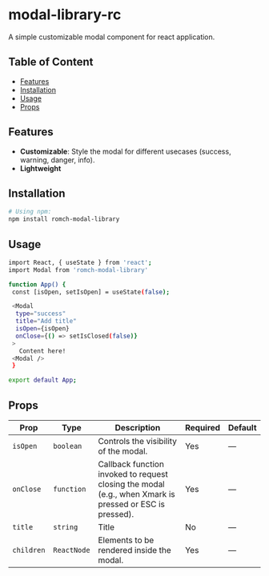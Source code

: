 # modal-library-rc

A simple customizable modal component for react application.

## Table of Content

- [Features](#features)
- [Installation](#installation)
- [Usage](#usage)
- [Props](#props)

## Features

- **Customizable**: Style the modal for different usecases (success, warning, danger, info).
- **Lightweight**

## Installation

```bash
# Using npm:
npm install romch-modal-library
```

## Usage

```bash
import React, { useState } from 'react';
import Modal from 'romch-modal-library'

function App() {
 const [isOpen, setIsOpen] = useState(false);

 <Modal
  type="success"
  title="Add title"
  isOpen={isOpen}
  onClose={() => setIsClosed(false)}
 >
   Content here!
 <Modal />
 }

export default App;
```

## Props

| Prop                        | Type        | Description                                                                                                      | Required | Default |
|-----------------------------|-------------|------------------------------------------------------------------------------------------------------------------|----------|---------|
| `isOpen`                    | `boolean`   | Controls the visibility of the modal.                                                                            | Yes      | —       |
| `onClose`            | `function`  | Callback function invoked to request closing the modal (e.g., when Xmark is pressed or ESC is pressed).        | Yes      | —       |
| `title`              | `string`    | Title                                                                       | No      | —       |
| `children`                  | `ReactNode` | Elements to be rendered inside the modal.                                                                        | Yes      | —       |


